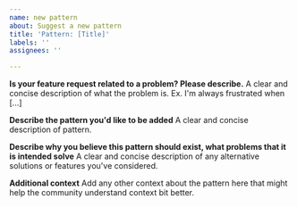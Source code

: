 ```yaml
---
name: new pattern
about: Suggest a new pattern
title: 'Pattern: [Title]'
labels: ''
assignees: ''

---
```


**Is your feature request related to a problem? Please describe.**
A clear and concise description of what the problem is. Ex. I'm always frustrated when [...]

**Describe the pattern you'd like to be added**
A clear and concise description of pattern.

**Describe why you believe this pattern should exist, what problems that it is intended solve**
A clear and concise description of any alternative solutions or features you've considered.

**Additional context**
Add any other context about the pattern here that might help the community understand context bit better.
